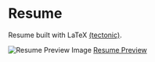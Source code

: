 # Resume
Resume built with LaTeX [(tectonic)](https://tectonic-typesetting.github.io/).

![Resume Preview Image](https://mrzzy.github.io/resume/assets/previews/mas-1.png)
[Resume Preview](https://mrzzy.github.io/resume/assets/previews/mas-1.png)
